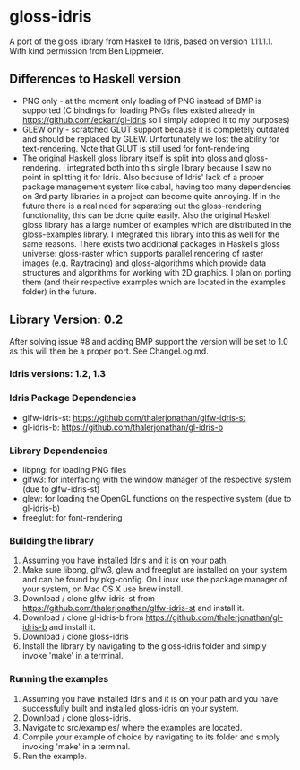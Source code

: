 # gloss-idris
A port of the gloss library from Haskell to Idris, based on version 1.11.1.1. With kind permission from Ben Lippmeier.

## Differences to Haskell version
- PNG only - at the moment only loading of PNG instead of BMP is supported (C bindings for loading PNGs files existed already in https://github.com/eckart/gl-idris so I simply adopted it to my purposes)
- GLEW only - scratched GLUT support because it is completely outdated and should be replaced by GLEW. Unfortunately we lost the ability for text-rendering. Note that GLUT is still used for font-rendering
- The original Haskell gloss library itself is split into gloss and gloss-rendering. I integrated both into this single library because I saw no point in splitting it for Idris. Also because of Idris' lack of a proper package management system like cabal, having too many dependencies on 3rd party libraries in a project can become quite annoying. If in the future there is a real need for separating out the gloss-rendering functionality, this can be done quite easily. Also the original Haskell gloss library has a large number of examples which are distributed in the gloss-examples library. I integrated this library into this as well for the same reasons. There exists two additional packages in Haskells gloss universe: gloss-raster which supports parallel rendering of raster images (e.g. Raytracing) and gloss-algorithms which provide data structures and algorithms for working with 2D graphics. I plan on porting them (and their respective examples which are located in the examples folder) in the future.

## Library Version: 0.2
After solving issue #8 and adding BMP support the version will be set to 1.0 as this will then be a proper port. See ChangeLog.md.

### Idris versions: 1.2, 1.3

### Idris Package Dependencies
- glfw-idris-st:  https://github.com/thalerjonathan/glfw-idris-st
- gl-idris-b:     https://github.com/thalerjonathan/gl-idris-b

### Library Dependencies
- libpng:   for loading PNG files
- glfw3:    for interfacing with the window manager of the respective system (due to glfw-idris-st)
- glew:     for loading the OpenGL functions on the respective system (due to gl-idris-b)
- freeglut: for font-rendering

### Building the library
1. Assuming you have installed Idris and it is on your path.
2. Make sure libpng, glfw3, glew and freeglut are installed on your system and can be found by pkg-config. On Linux use the package manager of your system, on Mac OS X use brew install.
3. Download / clone glfw-idris-st from https://github.com/thalerjonathan/glfw-idris-st and install it.
4. Download / clone gl-idris-b from https://github.com/thalerjonathan/gl-idris-b and install it.
5. Download / clone gloss-idris
6. Install the library by navigating to the gloss-idris folder and simply invoke 'make' in a terminal.

### Running the examples
1. Assuming you have installed Idris and it is on your path and you have successfully built and installed gloss-idris on your system.
2. Download / clone gloss-idris.
3. Navigate to src/examples/ where the examples are located.
4. Compile your example of choice by navigating to its folder and simply invoking 'make' in a terminal.
5. Run the example.
